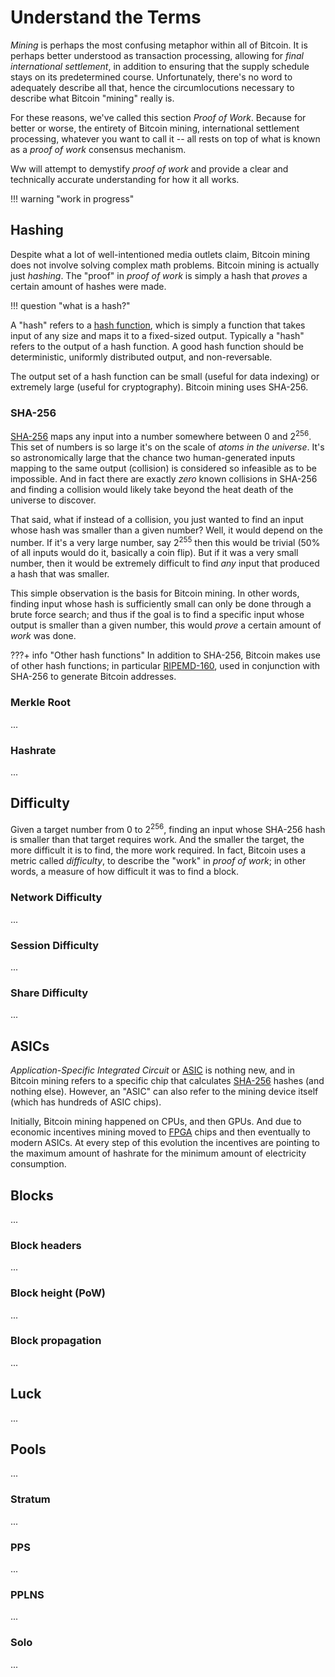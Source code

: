 <!--
Lord Jesus Christ
Son of God
Have mercy on me, a sinner
-->

# Understand the Terms

*Mining* is perhaps the most confusing
 metaphor within all of Bitcoin.
It is perhaps better understood as 
 transaction processing, allowing
 for *final international settlement*,
 in addition to ensuring that the
 supply schedule stays on its predetermined
 course.
Unfortunately, there's no word to adequately
 describe all that, hence the circumlocutions
 necessary to describe what 
 Bitcoin "mining" really is.

For these reasons, we've called this section
 *Proof of Work*.
Because for better or worse, the entirety
 of Bitcoin mining, international settlement
 processing, whatever you want to call it --
 all rests on top of what is known as a
 *proof of work* consensus mechanism.

Ww will attempt to demystify *proof of work*
 and provide a clear and technically accurate
 understanding for how it all works.

 

!!! warning "work in progress"








## Hashing 

Despite what a lot of well-intentioned
 media outlets claim, Bitcoin mining does
 not involve solving complex math problems.
Bitcoin mining is actually just *hashing*.
The "proof" in *proof of work* is simply
 a hash that *proves*
 a certain amount of hashes
 were made.

!!! question "what is a hash?"

A "hash" refers to a
 [hash function](https://en.m.wikipedia.org/wiki/Hash_function),
 which is simply a function that takes
 input of any size and maps it to a 
 fixed-sized output.
Typically a "hash" refers to the output of
 a hash function.
A good hash function should be deterministic,
 uniformly distributed output, and non-reversable.

The output set of a hash function can be
 small (useful for data indexing) or
 extremely large (useful for cryptography).
Bitcoin mining uses SHA-256.


### SHA-256

[SHA-256](https://en.m.wikipedia.org/wiki/SHA-2)
 maps any input into a number somewhere between
 0 and 2<sup>256</sup>.
This set of numbers is so large it's on the scale
 of *atoms in the universe*.
It's so astronomically large that the chance
 two human-generated
 inputs mapping to the same output (collision)
 is considered so infeasible as to be
 impossible.
And in fact there are exactly *zero* known
 collisions in SHA-256
 and finding a collision would
 likely take beyond the heat death of the
 universe to discover.

That said, what if instead of a collision,
 you just wanted to find an input whose
 hash was
 smaller than a given number?
Well, it would depend on the number.
If it's a very large number, say 
 2<sup>255</sup> then this would be trivial
 (50% of all inputs would do it, basically
 a coin flip).
But if it was a very small number, then it
 would be extremely difficult to find *any*
 input that produced a hash that was smaller.

This simple observation is the basis
 for Bitcoin mining.
In other words, finding input whose hash
 is sufficiently small can only be done
 through a brute force search;
 and thus if the goal is to find a specific input
 whose output is smaller than a given number,
 this would *prove* a certain amount of *work*
 was done.

???+ info "Other hash functions"
    In addition to SHA-256, Bitcoin makes use of
    other hash functions; in particular 
    [RIPEMD-160](https://en.m.wikipedia.org/wiki/RIPEMD),
    used in conjunction with SHA-256 to generate
    Bitcoin addresses.

### Merkle Root

...

### Hashrate

...







## Difficulty

Given a target number from 0 to 2<sup>256</sup>,
 finding an input whose SHA-256 hash is smaller
 than that target requires work.
And the smaller the target, the more difficult
 it is to find, the more work required.
In fact, Bitcoin uses a metric called
 *difficulty*, to describe the "work"
 in *proof of work*; in other words,
 a measure of how difficult it
 was to find a block.

### Network Difficulty

...

### Session Difficulty

...

### Share Difficulty

...






## ASICs

*Application-Specific Integrated Circuit* or
 [ASIC](https://en.m.wikipedia.org/wiki/Application-specific_integrated_circuit)
 is nothing new, and in Bitcoin mining
 refers to a specific chip that calculates
 [SHA-256](https://en.m.wikipedia.org/wiki/SHA-2)
 hashes (and nothing else).
However, an "ASIC" can also refer 
 to the mining device itself
 (which has hundreds
 of ASIC chips).

Initially, Bitcoin mining happened on
 CPUs, and then GPUs.
And due to economic incentives mining moved to
 [FPGA](https://en.m.wikipedia.org/wiki/Field-programmable_gate_array)
 chips and then eventually to modern ASICs.
At every step of this evolution the incentives
 are pointing to the maximum amount of
 hashrate for the minimum amount of
 electricity consumption.







## Blocks

...

### Block headers

...

### Block height (PoW)

...

### Block propagation

...











## Luck

...






## Pools

...

### Stratum

...

### PPS

...

### PPLNS

...

### Solo

...








